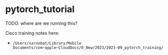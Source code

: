 # pytorch_tutorial

TODO: where are we running this?

Cisco training notes here:
* `/Users/sarnobat/Library/Mobile Documents/com~apple~CloudDocs/0_New/2023/2023-09_pytorch_training/`

